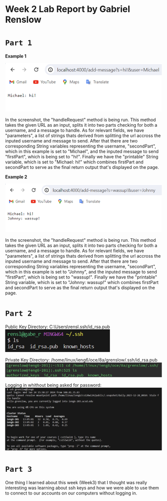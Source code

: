 # Week 2 Lab Report by Gabriel Renslow

# `Part 1`


**Example 1**

![Image](lab2_1.png)

In the screenshot, the "handleRequest" method is being run. This method takes the given URL as an input, splits it into two parts checking for both a username, and a message to handle. 
As for relevant fields, we have "parameters", a list of strings thats derived from splitting the url accross the inputed username and message to send. After that there are two corresponding String variables representing the username, "secondPart", which in this example is set to "Michael", and the inputed message to send "firstPart", which is being set to "hi!". Finally we have the "printable" String variable, which is set to "Michael: hi!" which combines firstPart and secondPart to serve as the final return output that's displayed on the page.

**Example 2**

![Image](lab2_2.png)

In the screenshot, the "handleRequest" method is being run. This method takes the given URL as an input, splits it into two parts checking for both a username, and a message to handle. 
As for relevant fields, we have "parameters", a list of strings thats derived from splitting the url accross the inputed username and message to send. After that there are two corresponding String variables representing the username, "secondPart", which in this example is set to "Johnny", and the inputed message to send "firstPart", which is being set to "wassup!". Finally we have the "printable" String variable, which is set to "Johnny: wassup!" which combines firstPart and secondPart to serve as the final return output that's displayed on the page.

# `Part 2`

Public Key Directory: C:\Users\rensl\.ssh/id_rsa.pub
![Image](lab2_6.png)

Private Key Directory: /home/linux/ieng6/oce/8a/grenslow/.ssh/id_rsa.pub
![Image](lab2_5.png)

Logging in whithout being asked for password:
![Image](lab2_4.png)

# `Part 3`

One thing I learned about this week (Week3) that I thought was really interesting was learning about ssh keys and how we were able to use them to connect to our accounts on our computers without logging in.